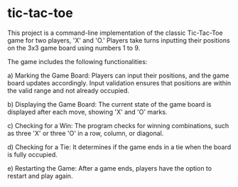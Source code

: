 # tic-tac-toe

This project is a command-line implementation of the classic Tic-Tac-Toe game for two players, 'X' and 'O.' Players take turns inputting their positions on the 3x3 game board using numbers 1 to 9.

The game includes the following functionalities:

a) Marking the Game Board: Players can input their positions, and the game board updates accordingly. Input validation ensures that positions are within the valid range and not already occupied.

b) Displaying the Game Board: The current state of the game board is displayed after each move, showing 'X' and 'O' marks.

c) Checking for a Win: The program checks for winning combinations, such as three 'X' or three 'O' in a row, column, or diagonal.

d) Checking for a Tie: It determines if the game ends in a tie when the board is fully occupied.

e) Restarting the Game: After a game ends, players have the option to restart and play again.

